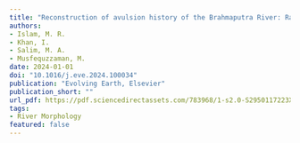 ```yaml
---
title: "Reconstruction of avulsion history of the Brahmaputra River: Rare example of a giant braided river course alteration through multi-channel multi-avulsion processes"
authors:
- Islam, M. R.
- Khan, I.
- Salim, M. A.
- Musfequzzaman, M.
date: 2024-01-01
doi: "10.1016/j.eve.2024.100034"
publication: "Evolving Earth, Elsevier"
publication_short: ""
url_pdf: https://pdf.sciencedirectassets.com/783968/1-s2.0-S2950117223X0003X/1-s2.0-S2950117224000049/main.pdf?X-Amz-Security-Token=IQoJb3JpZ2luX2VjEHkaCXVzLWVhc3QtMSJHMEUCIQDqiKUjuZdy%2F%2Fyp9k5VnqDaXPXTZwIL1NlEOLq%2BlKZkwgIgBtUKr%2BCFGNJcTlPNpov%2BdT77u30p9b%2FDgPvEoIiYm0AqswUIcRAFGgwwNTkwMDM1NDY4NjUiDPPXq6elCzyDubdn%2FCqQBe6rtC0YvUkvU2z8ZBVC9NKCcLeg%2FKZLk0oE4JtSIPiMiM9EBYFO2F3%2FMR0nPONHR0pSksLW2zpDL5d2GguEa%2BaFq2KbEIR0QJT05w%2BEBnrPUC4dUc7zodlpnbBMHMjceUQdxTTdvBSMegeCT3PI1dEiKfmPT2jMMYmCTNhg8xVYbEIEtlfF9KpMfXSzQkunpfRVEV7SrGguonUQFjaPaFZtBArwTX2j%2BP5OH4OY%2FzAuDDfrV%2F96oEkfRGXfqH5RqgNgqjN4vuiyRhCHlM0koR%2FjjQMmvPEvzOw6PZF0TrolRPNKkX%2Bc847OYSMWXDItmRIQ1sV4062M2x4v3a%2BGplO2VrjsqY0QPYfw%2Fa188KigB6%2BowHr8uFF8Pi4XmxcZiU7qjOO0Qxsaiu9SYqinRXk78wjQ8jou4YUQC22lwjJPoqui5dZgmU1tNI1GzNRTcZBnO0dRN9LZrnA2sheepsKxIpPqPKWOkp5DnuJ%2BFPiwYIj6uf2mP3Bg%2B4J%2BRLvYapH0tvlaq3%2FBEKKMK3W5hjADCzR%2F3JDRRXoyesQuCebcJiZG0K%2FbhKYvoNXCQ8YrQp2lM7vrXL8YhuyGlcuVMfh8hM8Gh8AOatILP8wE3j5zTN42e8lqhkADpYw1hprbqabNfDuxx7pu%2BXitLijoNg3nU2LOEeQqR6fGx%2Bo%2B4oyyuJ8qRGcw4b88Av%2FIfl6FcdbS9zS%2BrqkkztTjBQlxTniTWqgu4AqQ7xf8m03%2BZROge317%2BRWaotugxDLVrluyvNDfB61Ijwqio0ra3oO143zu2vkm6cedXmE9u1NhPdFjkSYCqnvOtlN7ZCkvTBWxQhOWiDq4lbKiuyygOXFkHOi6R%2FFQIr9PfW4sJYxg6n1NMNum%2BcIGOrEBU3Xxn%2Fft1XyvLnjGVlyxO7QzkZ3PmAt4ehg1N9ked9NIQptJPgowDNYp28RQVH63teebv%2B0vRjcr2gk%2BxvCLiipEfFnIkf8n6vhnczt2RhfGfdGCpXBwHYLCPh6iNGYMDFTKJdpBJiOBwargOWnf9XHUSR%2FuoIboOPGiJenb7cMxUyQzduYVaRayqh%2BuPijORfPQ%2ByS65MYnrRpqRTLCgOFXiQwIeySU60g0TsVzeoY7&X-Amz-Algorithm=AWS4-HMAC-SHA256&X-Amz-Date=20250627T085840Z&X-Amz-SignedHeaders=host&X-Amz-Expires=299&X-Amz-Credential=ASIAQ3PHCVTY3RFR7MGI%2F20250627%2Fus-east-1%2Fs3%2Faws4_request&X-Amz-Signature=1b7062c4907c5232111be9088b05634415a0a7dc7703f64387c2ec808e7b95a4&hash=7bff5cecbe45591edfa8e05f5a8947e664cc7c6e13ebe190862e5955c6c94a1f&host=68042c943591013ac2b2430a89b270f6af2c76d8dfd086a07176afe7c76c2c61&pii=S2950117224000049&tid=spdf-4ea3668f-49d3-4c27-afc6-bd0054c30952&sid=d586aebf791f4241b95a60b695949be4afbegxrqb&type=client&tsoh=d3d3LnNjaWVuY2VkaXJlY3QuY29t&rh=d3d3LnNjaWVuY2VkaXJlY3QuY29t&ua=18025d535253050155545b&rr=9563be748f63b258&cc=bd
tags:
- River Morphology
featured: false
---
```

